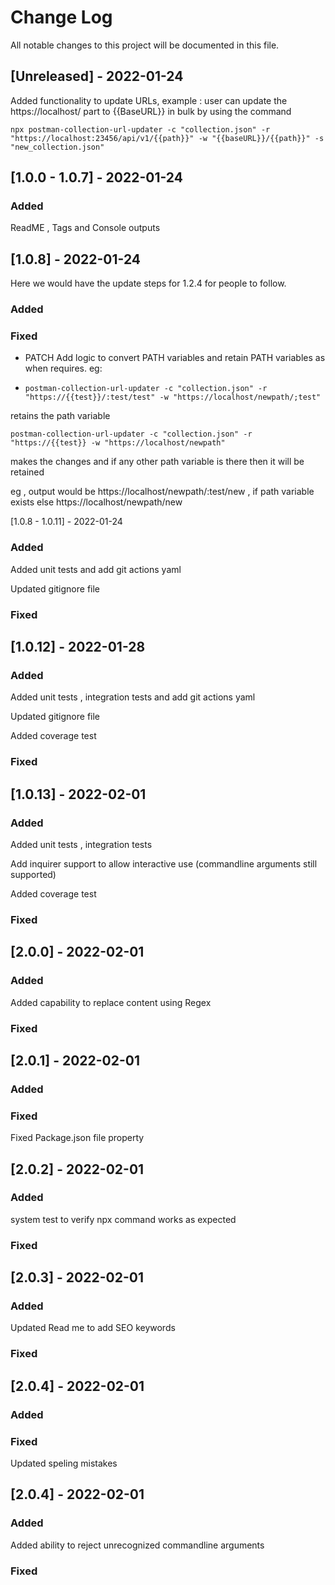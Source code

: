
  
# Change Log
All notable changes to this project will be documented in this file.
 
 
## [Unreleased] - 2022-01-24
 
Added functionality to update URLs, example : user can update the https://localhost/ part to {{BaseURL}} in bulk by using the command 

    npx postman-collection-url-updater -c "collection.json" -r "https://localhost:23456/api/v1/{{path}}" -w "{{baseURL}}/{{path}}" -s "new_collection.json"

## [1.0.0 - 1.0.7] - 2022-01-24


### Added

ReadME , Tags and Console outputs

## [1.0.8] - 2022-01-24
  
Here we would have the update steps for 1.2.4 for people to follow.
 
### Added
 
### Fixed
 
-  PATCH Add logic to convert PATH variables and retain PATH variables as when requires. eg: 
- 
      postman-collection-url-updater -c "collection.json" -r "https://{{test}}/:test/test" -w "https://localhost/newpath/;test"

retains the path variable 

    postman-collection-url-updater -c "collection.json" -r "https://{{test}} -w "https://localhost/newpath"

makes the changes and if any other path variable is there then it will be retained

eg , output would be https://localhost/newpath/:test/new , if path variable exists else https://localhost/newpath/new
 
[1.0.8 - 1.0.11] - 2022-01-24

### Added

Added unit tests and add git actions yaml

Updated gitignore file

### Fixed
 
## [1.0.12] - 2022-01-28
 
### Added

 Added unit tests , integration tests and add git actions yaml

 Updated gitignore file
 
 Added coverage test

### Fixed

## [1.0.13] - 2022-02-01
 
### Added

 Added unit tests , integration tests 

 Add inquirer support to allow interactive use (commandline arguments still supported)
 
 Added coverage test

### Fixed

## [2.0.0] - 2022-02-01
 
### Added

Added capability to replace content using Regex

### Fixed

## [2.0.1] - 2022-02-01
 
### Added

### Fixed

Fixed Package.json file property

## [2.0.2] - 2022-02-01
 
### Added

system test to verify npx command works as expected

### Fixed

## [2.0.3] - 2022-02-01
 
### Added

Updated Read me to add SEO keywords

### Fixed

## [2.0.4] - 2022-02-01
 
### Added

### Fixed

Updated speling mistakes

## [2.0.4] - 2022-02-01
 
### Added

Added ability to reject unrecognized commandline arguments

### Fixed


